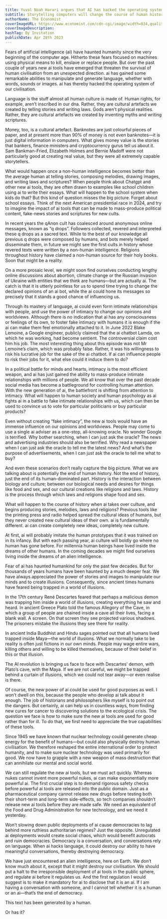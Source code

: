 ```yaml
---
title: Yuval Noah Harari argues that AI has hacked the operating system of human civilisation
subtitle: Storytelling computers will change the course of human history, says the historian and philosopher
authorName: The Economist
coverImageURL: https://www.economist.com/cdn-cgi/image/width=834,quality=80,format=auto/media-assets/image/20220209_BID001.jpg
coverImageDescription:  
hashTag: By Invitation
publishDate: Apr 28th 2023
---
```


Fears of artificial intelligence (ai) have haunted humanity since the very beginning of the computer age. Hitherto these fears focused on machines using physical means to kill, enslave or replace people. But over the past couple of years new ai tools have emerged that threaten the survival of human civilisation from an unexpected direction. ai has gained some remarkable abilities to manipulate and generate language, whether with words, sounds or images. ai has thereby hacked the operating system of our civilisation.

Language is the stuff almost all human culture is made of. Human rights, for example, aren’t inscribed in our dna. Rather, they are cultural artefacts we created by telling stories and writing laws. Gods aren’t physical realities. Rather, they are cultural artefacts we created by inventing myths and writing scriptures.

Money, too, is a cultural artefact. Banknotes are just colourful pieces of paper, and at present more than 90% of money is not even banknotes—it is just digital information in computers. What gives money value is the stories that bankers, finance ministers and cryptocurrency gurus tell us about it. Sam Bankman-Fried, Elizabeth Holmes and Bernie Madoff were not particularly good at creating real value, but they were all extremely capable storytellers.

What would happen once a non-human intelligence becomes better than the average human at telling stories, composing melodies, drawing images, and writing laws and scriptures? When people think about Chatgpt and other new ai tools, they are often drawn to examples like school children using ai to write their essays. What will happen to the school system when kids do that? But this kind of question misses the big picture. Forget about school essays. Think of the next American presidential race in 2024, and try to imagine the impact of ai tools that can be made to mass-produce political content, fake-news stories and scriptures for new cults.

In recent years the qAnon cult has coalesced around anonymous online messages, known as “q drops”. Followers collected, revered and interpreted these q drops as a sacred text. While to the best of our knowledge all previous q drops were composed by humans, and bots merely helped disseminate them, in future we might see the first cults in history whose revered texts were written by a non-human intelligence. Religions throughout history have claimed a non-human source for their holy books. Soon that might be a reality.

On a more prosaic level, we might soon find ourselves conducting lengthy online discussions about abortion, climate change or the Russian invasion of Ukraine with entities that we think are humans—but are actually ai. The catch is that it is utterly pointless for us to spend time trying to change the declared opinions of an ai bot, while the ai could hone its messages so precisely that it stands a good chance of influencing us.

Through its mastery of language, ai could even form intimate relationships with people, and use the power of intimacy to change our opinions and worldviews. Although there is no indication that ai has any consciousness or feelings of its own, to foster fake intimacy with humans it is enough if the ai can make them feel emotionally attached to it. In June 2022 Blake Lemoine, a Google engineer, publicly claimed that the ai chatbot Lamda, on which he was working, had become sentient. The controversial claim cost him his job. The most interesting thing about this episode was not Mr Lemoine’s claim, which was probably false. Rather, it was his willingness to risk his lucrative job for the sake of the ai chatbot. If ai can influence people to risk their jobs for it, what else could it induce them to do?

In a political battle for minds and hearts, intimacy is the most efficient weapon, and ai has just gained the ability to mass-produce intimate relationships with millions of people. We all know that over the past decade social media has become a battleground for controlling human attention. With the new generation of ai, the battlefront is shifting from attention to intimacy. What will happen to human society and human psychology as ai fights ai in a battle to fake intimate relationships with us, which can then be used to convince us to vote for particular politicians or buy particular products?

Even without creating “fake intimacy”, the new ai tools would have an immense influence on our opinions and worldviews. People may come to use a single ai adviser as a one-stop, all-knowing oracle. No wonder Google is terrified. Why bother searching, when I can just ask the oracle? The news and advertising industries should also be terrified. Why read a newspaper when I can just ask the oracle to tell me the latest news? And what’s the purpose of advertisements, when I can just ask the oracle to tell me what to buy?

And even these scenarios don’t really capture the big picture. What we are talking about is potentially the end of human history. Not the end of history, just the end of its human-dominated part. History is the interaction between biology and culture; between our biological needs and desires for things like food and sex, and our cultural creations like religions and laws. History is the process through which laws and religions shape food and sex.

What will happen to the course of history when ai takes over culture, and begins producing stories, melodies, laws and religions? Previous tools like the printing press and radio helped spread the cultural ideas of humans, but they never created new cultural ideas of their own. ai is fundamentally different. ai can create completely new ideas, completely new culture.

At first, ai will probably imitate the human prototypes that it was trained on in its infancy. But with each passing year, ai culture will boldly go where no human has gone before. For millennia human beings have lived inside the dreams of other humans. In the coming decades we might find ourselves living inside the dreams of an alien intelligence.

Fear of ai has haunted humankind for only the past few decades. But for thousands of years humans have been haunted by a much deeper fear. We have always appreciated the power of stories and images to manipulate our minds and to create illusions. Consequently, since ancient times humans have feared being trapped in a world of illusions.

In the 17th century René Descartes feared that perhaps a malicious demon was trapping him inside a world of illusions, creating everything he saw and heard. In ancient Greece Plato told the famous Allegory of the Cave, in which a group of people are chained inside a cave all their lives, facing a blank wall. A screen. On that screen they see projected various shadows. The prisoners mistake the illusions they see there for reality.

In ancient India Buddhist and Hindu sages pointed out that all humans lived trapped inside Maya—the world of illusions. What we normally take to be reality is often just fictions in our own minds. People may wage entire wars, killing others and willing to be killed themselves, because of their belief in this or that illusion.

The AI revolution is bringing us face to face with Descartes’ demon, with Plato’s cave, with the Maya. If we are not careful, we might be trapped behind a curtain of illusions, which we could not tear away—or even realise is there.

Of course, the new power of ai could be used for good purposes as well. I won’t dwell on this, because the people who develop ai talk about it enough. The job of historians and philosophers like myself is to point out the dangers. But certainly, ai can help us in countless ways, from finding new cures for cancer to discovering solutions to the ecological crisis. The question we face is how to make sure the new ai tools are used for good rather than for ill. To do that, we first need to appreciate the true capabilities of these tools.

Since 1945 we have known that nuclear technology could generate cheap energy for the benefit of humans—but could also physically destroy human civilisation. We therefore reshaped the entire international order to protect humanity, and to make sure nuclear technology was used primarily for good. We now have to grapple with a new weapon of mass destruction that can annihilate our mental and social world.

We can still regulate the new ai tools, but we must act quickly. Whereas nukes cannot invent more powerful nukes, ai can make exponentially more powerful ai. The first crucial step is to demand rigorous safety checks before powerful ai tools are released into the public domain. Just as a pharmaceutical company cannot release new drugs before testing both their short-term and long-term side-effects, so tech companies shouldn’t release new ai tools before they are made safe. We need an equivalent of the Food and Drug Administration for new technology, and we need it yesterday.

Won’t slowing down public deployments of ai cause democracies to lag behind more ruthless authoritarian regimes? Just the opposite. Unregulated ai deployments would create social chaos, which would benefit autocrats and ruin democracies. Democracy is a conversation, and conversations rely on language. When ai hacks language, it could destroy our ability to have meaningful conversations, thereby destroying democracy.

We have just encountered an alien intelligence, here on Earth. We don’t know much about it, except that it might destroy our civilisation. We should put a halt to the irresponsible deployment of ai tools in the public sphere, and regulate ai before it regulates us. And the first regulation I would suggest is to make it mandatory for ai to disclose that it is an ai. If I am having a conversation with someone, and I cannot tell whether it is a human or an ai—that’s the end of democracy.

This text has been generated by a human.

Or has it?